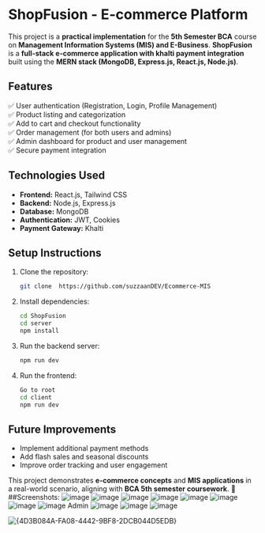 # ShopFusion - E-commerce Platform

This project is a **practical implementation** for the **5th Semester BCA** course on **Management Information Systems (MIS) and E-Business**. **ShopFusion** is a **full-stack e-commerce application with khalti payment integration** built using the **MERN stack (MongoDB, Express.js, React.js, Node.js)**.

## Features
✅ User authentication (Registration, Login, Profile Management)  
✅ Product listing and categorization  
✅ Add to cart and checkout functionality  
✅ Order management (for both users and admins)  
✅ Admin dashboard for product and user management  
✅ Secure payment integration  

## Technologies Used
- **Frontend:** React.js, Tailwind CSS  
- **Backend:** Node.js, Express.js  
- **Database:** MongoDB  
- **Authentication:** JWT, Cookies  
- **Payment Gateway:** Khalti  

## Setup Instructions
1. Clone the repository:  
   ```bash
   git clone  https://github.com/suzzaanDEV/Ecommerce-MIS
   ```  
2. Install dependencies:  
   ```bash
   cd ShopFusion
   cd server
   npm install
   ```  
3. Run the backend server:  
   ```bash
   npm run dev
   ```  
4. Run the frontend:  
   ```bash
   Go to root
   cd client
   npm run dev
   ```  

## Future Improvements
- Implement additional payment methods  
- Add flash sales and seasonal discounts  
- Improve order tracking and user engagement  

This project demonstrates **e-commerce concepts** and **MIS applications** in a real-world scenario, aligning with **BCA 5th semester coursework**. 🚀
##Screenshots:
![image](https://github.com/user-attachments/assets/e5efa8ce-acce-4786-9e6a-3a9273d0ee4b)
![image](https://github.com/user-attachments/assets/4dcbc9d8-14eb-414f-94b3-c9d003f22dac)
![image](https://github.com/user-attachments/assets/219a5b75-53d5-4a23-a76f-effdeb3908c1)
![image](https://github.com/user-attachments/assets/4bd6546a-ff0e-4a51-9709-f176670c5d62)
![image](https://github.com/user-attachments/assets/365a71c1-7ff3-4c4b-9bdc-ff145fc5a994)
![image](https://github.com/user-attachments/assets/fde5cd71-8ddb-4035-bcbe-f26c3f6d5728)
![image](https://github.com/user-attachments/assets/a9b386fe-0bce-4659-92e7-4f05e8c4707e)
![image](https://github.com/user-attachments/assets/7424b843-bd30-458d-9c13-fbbd39499695)
Admin
![image](https://github.com/user-attachments/assets/075b9f80-d0cf-4fff-b678-bd0ff4e4ae7e)
![image](https://github.com/user-attachments/assets/81658220-63ab-4105-84ae-b3e5085e6cf3)
![image](https://github.com/user-attachments/assets/cfe2b1f5-eb7f-4839-be55-068249c36f30)

![{4D3B084A-FA08-4442-9BF8-2DCB044D5EDB}](https://github.com/user-attachments/assets/02aba0fd-66e8-4b00-be9a-3383dfa44e41)





